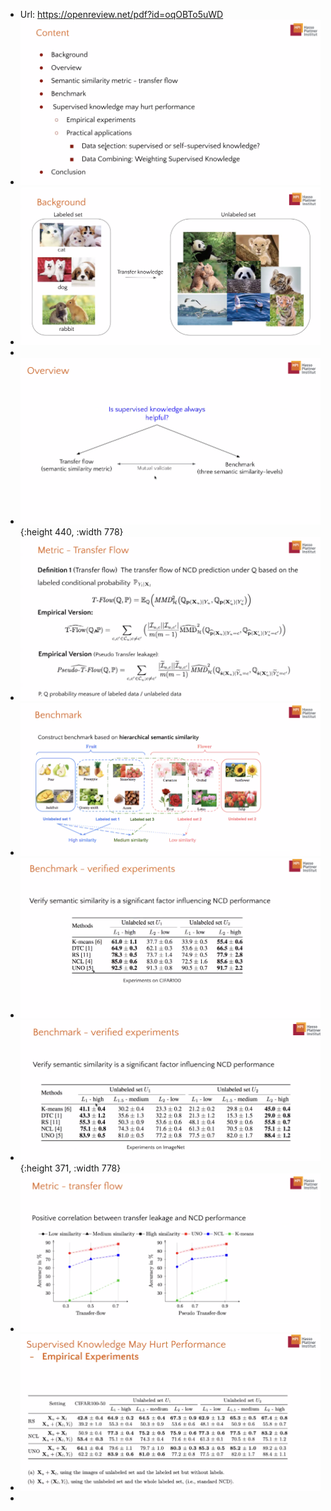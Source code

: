 - Url: https://openreview.net/pdf?id=oqOBTo5uWD
- ![image.png](../assets/image_1683705830294_0.png)
- ![image.png](../assets/image_1683705877664_0.png)
-
- ![image.png](../assets/image_1683705982408_0.png){:height 440, :width 778}
- ![image.png](../assets/image_1683706023081_0.png)
- ![image.png](../assets/image_1683706216547_0.png)
- ![image.png](../assets/image_1683706299885_0.png)
- ![image.png](../assets/image_1683706319885_0.png){:height 371, :width 778}
- ![image.png](../assets/image_1683706335373_0.png)
- ![image.png](../assets/image_1683706405306_0.png)
-
